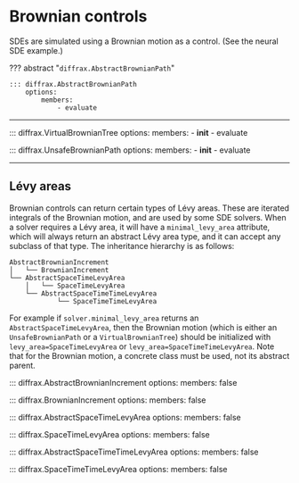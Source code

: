 # Brownian controls

SDEs are simulated using a Brownian motion as a control. (See the neural SDE example.)

??? abstract "`diffrax.AbstractBrownianPath`"

    ::: diffrax.AbstractBrownianPath
        options:
            members:
                - evaluate

---

::: diffrax.VirtualBrownianTree
    options:
        members:
            - __init__
            - evaluate

::: diffrax.UnsafeBrownianPath
    options:
        members:
            - __init__
            - evaluate

---

## Lévy areas

Brownian controls can return certain types of Lévy areas. These are iterated integrals
of the Brownian motion, and are used by some SDE solvers. When a solver requires a 
Lévy area, it will have a `minimal_levy_area` attribute, which will always return an
abstract Lévy area type, and it can accept any subclass of that type.
The inheritance hierarchy is as follows:
```
AbstractBrownianIncrement
│   └── BrownianIncrement
└── AbstractSpaceTimeLevyArea
    │   └── SpaceTimeLevyArea
    └── AbstractSpaceTimeTimeLevyArea
            └── SpaceTimeTimeLevyArea
```
For example if `solver.minimal_levy_area` returns an `AbstractSpaceTimeLevyArea`, then
the Brownian motion (which is either an `UnsafeBrownianPath` or 
a `VirtualBrownianTree`) should be initialized with `levy_area=SpaceTimeLevyArea` or 
`levy_area=SpaceTimeTimeLevyArea`. Note that for the Brownian motion,
a concrete class must be used, not its abstract parent.

::: diffrax.AbstractBrownianIncrement
    options:
        members: false

::: diffrax.BrownianIncrement
    options:
        members: false

::: diffrax.AbstractSpaceTimeLevyArea
    options:
        members: false

::: diffrax.SpaceTimeLevyArea
    options:
        members: false

::: diffrax.AbstractSpaceTimeTimeLevyArea
    options:
        members: false

::: diffrax.SpaceTimeTimeLevyArea
    options:
        members: false